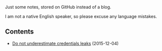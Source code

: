 Just some notes, stored on GitHub instead of a blog.

I am not a native English speaker, so please excuse any language mistakes.

Contents
--
 * [Do not underestimate credentials leaks](https://github.com/ChALkeR/notes/blob/master/Do-not-underestimate-credentials-leaks.md) (2015-12-04)
